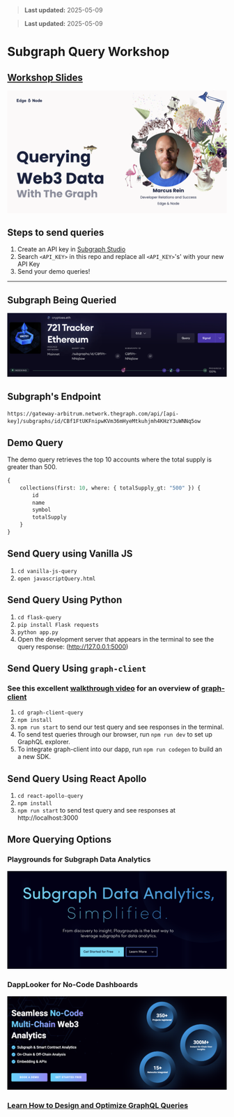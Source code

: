 > **Last updated:** 2025-05-09

> **Last updated:** 2025-05-09

# Subgraph Query Workshop

## [Workshop Slides](https://docs.google.com/presentation/d/1U64NOtOCXJEi9J3jmM0DhpuozgZg-eXoGE8KCZ2cczQ/edit?usp=sharing)

[![slide1](./Slide1.png)](https://docs.google.com/presentation/d/1U64NOtOCXJEi9J3jmM0DhpuozgZg-eXoGE8KCZ2cczQ/edit?usp=sharing)

## Steps to send queries

1. Create an API key in [Subgraph Studio](https://www.thegraph.com/studio)
2. Search `<API_KEY>` in this repo and replace all `<API_KEY>`'s' with your new API Key
3. Send your demo queries!

---

## Subgraph Being Queried

[![tracker](./Tracker.png)](https://thegraph.com/explorer/subgraphs/CBf1FtUKFnipwKVm36mHyeMtkuhjmh4KHzY3uWNNq5ow?view=Overview&chain=arbitrum-one)

## Subgraph's Endpoint

`https://gateway-arbitrum.network.thegraph.com/api/[api-key]/subgraphs/id/CBf1FtUKFnipwKVm36mHyeMtkuhjmh4KHzY3uWNNq5ow`

## Demo Query

The demo query retrieves the top 10 accounts where the total supply is greater than 500.

```graphql
{
	collections(first: 10, where: { totalSupply_gt: "500" }) {
		id
		name
		symbol
		totalSupply
	}
}
```

## Send Query using Vanilla JS

1. `cd vanilla-js-query`
2. `open javascriptQuery.html`

## Send Query Using Python

1. `cd flask-query`
2. `pip install Flask requests`
3. `python app.py`
4. Open the development server that appears in the terminal to see the query response: (http://127.0.0.1:5000)

## Send Query Using `graph-client`

### See this excellent [walkthrough video](https://www.youtube.com/watch?v=ZsRAmyUtvwg) for an overview of [graph-client](https://github.com/graphprotocol/graph-client)

1. `cd graph-client-query`
2. `npm install`
3. `npm run start` to send our test query and see responses in the terminal.
4. To send test queries through our browser, run `npm run dev` to set up GraphQL explorer.
5. To integrate graph-client into our dapp, run `npm run codegen` to build an a new SDK.

## Send Query Using React Apollo

1. `cd react-apollo-query`
2. `npm install`
3. `npm run start` to send test query and see responses at http://localhost:3000

## More Querying Options

### Playgrounds for Subgraph Data Analytics

[![playgrounds](./Playgrounds.png)](https://playgrounds.network/)

### DappLooker for No-Code Dashboards

[![dapplooker](./DappLooker.png)](https://dapplooker.com/home)

### [Learn How to Design and Optimize GraphQL Queries](https://thegraph.com/docs/en/querying/querying-best-practices/)

